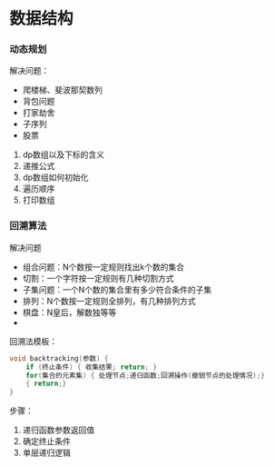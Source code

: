 # 数据结构

### 动态规划

解决问题：

- 爬楼梯、斐波那契数列
- 背包问题
- 打家劫舍
- 子序列
- 股票

1. dp数组以及下标的含义
2. 递推公式
3. dp数组如何初始化
4. 遍历顺序
5. 打印数组

### 回溯算法

解决问题

- 组合问题：N个数按一定规则找出k个数的集合
- 切割：一个字符按一定规则有几种切割方式
- 子集问题：一个N个数的集合里有多少符合条件的子集
- 排列：N个数按一定规则全排列，有几种排列方式
- 棋盘：N皇后，解数独等等
- 

回溯法模板：

```c++
void backtracking(参数) {
	if (终止条件) { 收集结果; return; }
	for(集合的元素集)	{ 处理节点;递归函数;回溯操作(撤销节点的处理情况);}
    { return;}
}
```

步骤：

1. 递归函数参数返回值
2. 确定终止条件
3. 单层递归逻辑
